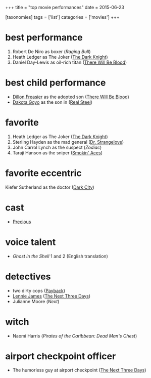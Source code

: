 +++
title = "top movie performances"
date = 2015-06-23

[taxonomies]
tags = ['list']
categories = ['movies']
+++

best performance
================

1. Robert De Niro as boxer (*Raging Bull*)
2. Heath Ledger as The Joker ([The Dark Knight])
3. Daniel Day-Lewis as oil-rich titan ([There Will Be Blood])

best child performance
======================

- [Dillon Freasier] as the adopted son ([There Will Be Blood])
- [Dakota Goyo] as the son in ([Real Steel])

favorite
========

1. Heath Ledger as The Joker ([The Dark Knight])
2. Sterling Hayden as the mad general ([Dr. Strangelove])
3. John Carrol Lynch as the suspect (*Zodiac*)
4. Taraji Hanson as the sniper ([Smokin' Aces])

favorite eccentric
==================

Kiefer Sutherland as the doctor ([Dark City])

cast
====

- [Precious]

voice talent
============

- *Ghost in the Shell* 1 and 2 (English translation)

detectives
==========

- two dirty cops ([Payback])
- [Lennie James] ([The Next Three Days])
- Julianne Moore (*Next*)

witch
=====

- Naomi Harris (*Pirates of the Caribbean: Dead Man's Chest*)

airport checkpoint officer
==========================

- The humorless guy at airport checkpoint ([The Next Three Days])


[The Dark Knight]: http://tshepang.net/the-dark-knight-2008
[There Will Be Blood]: http://tshepang.net/there-will-be-blood-2007
[Dillon Freasier]: http://en.wikipedia.org/wiki/Dillon_Freasier
[Dakota Goyo]: http://en.wikipedia.org/wiki/Dakota_Goyo
[Real Steel]: http://tshepang.net/real-steel-2011
[Dr. Strangelove]: http://tshepang.net/dr-strangelove-1964
[Smokin' Aces]: http://tshepang.net/smokin-aces-2006
[Dark City]: http://tshepang.net/dark-city-1998
[Precious]: http://tshepang.net/precious-2009
[Payback]: http://tshepang.net/payback-1999
[Lennie James]: http://en.wikipedia.org/wiki/Lennie_James
[The Next Three Days]: http://tshepang.net/the-next-three-days-2010
